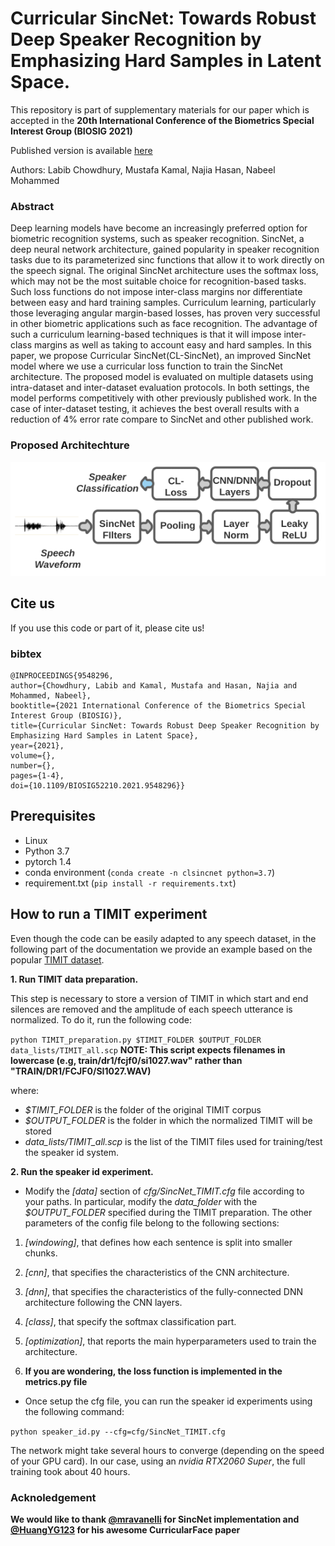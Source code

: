 # Curricular SincNet: Towards Robust Deep Speaker Recognition by Emphasizing Hard Samples in Latent Space.
This repository is part of supplementary materials for our paper which is accepted in the **20th International Conference of the Biometrics Special Interest Group (BIOSIG 2021)**

Published version is available [here](https://ieeexplore.ieee.org/document/9548296)

Authors: Labib Chowdhury, Mustafa Kamal, Najia Hasan, Nabeel Mohammed

### Abstract
Deep learning models have become an increasingly preferred option for biometric recognition systems, such as speaker recognition. SincNet, a deep neural network architecture, gained popularity in speaker recognition tasks due to its parameterized sinc functions that allow it to work directly on the speech signal. The original SincNet architecture uses the softmax loss, which may not be the most suitable choice for recognition-based tasks. Such loss functions do not impose inter-class margins nor differentiate between easy and hard training samples. Curriculum learning, particularly those leveraging angular margin-based losses, has proven very successful in other biometric applications such as face recognition. The advantage of such a curriculum learning-based techniques is that it will impose inter-class margins as well as taking to account easy and hard samples.  In this paper, we propose Curricular SincNet(CL-SincNet), an improved SincNet model where we use a curricular loss function to train the SincNet architecture. The proposed model is evaluated on multiple datasets using intra-dataset and inter-dataset evaluation protocols. In both settings, the model performs competitively with other previously published work. In the case of inter-dataset testing, it achieves the best overall results with a reduction of  4\% error rate compare to SincNet and other published work.



### Proposed Architechture
![](network.png "CL SincNet")

## Cite us
If you use this code or part of it, please cite us!
### bibtex
```
@INPROCEEDINGS{9548296,  
author={Chowdhury, Labib and Kamal, Mustafa and Hasan, Najia and Mohammed, Nabeel},  
booktitle={2021 International Conference of the Biometrics Special Interest Group (BIOSIG)},   
title={Curricular SincNet: Towards Robust Deep Speaker Recognition by Emphasizing Hard Samples in Latent Space},
year={2021},
volume={},  
number={},  
pages={1-4},  
doi={10.1109/BIOSIG52210.2021.9548296}}

```
## Prerequisites
- Linux
- Python 3.7
- pytorch 1.4
- conda environment (``` conda create -n clsincnet python=3.7 ```)
- requirement.txt (``` pip install -r requirements.txt ```)

## How to run a TIMIT experiment
Even though the code can be easily adapted to any speech dataset, in the following part of the documentation we provide an example based on the popular [TIMIT dataset](https://catalog.ldc.upenn.edu/LDC93S1).

**1. Run TIMIT data preparation.**

This step is necessary to store a version of TIMIT in which start and end silences are removed and the amplitude of each speech utterance is normalized. To do it, run the following code:

``
python TIMIT_preparation.py $TIMIT_FOLDER $OUTPUT_FOLDER data_lists/TIMIT_all.scp
``
**NOTE: This script expects filenames in lowercase (e.g, train/dr1/fcjf0/si1027.wav" rather than "TRAIN/DR1/FCJF0/SI1027.WAV)**

where:
- *$TIMIT_FOLDER* is the folder of the original TIMIT corpus
- *$OUTPUT_FOLDER* is the folder in which the normalized TIMIT will be stored
- *data_lists/TIMIT_all.scp* is the list of the TIMIT files used for training/test the speaker id system.

**2. Run the speaker id experiment.**

- Modify the *[data]* section of *cfg/SincNet_TIMIT.cfg* file according to your paths. In particular, modify the *data_folder* with the *$OUTPUT_FOLDER* specified during the TIMIT preparation. The other parameters of the config file belong to the following sections:
 1. *[windowing]*, that defines how each sentence is split into smaller chunks.
 2. *[cnn]*,  that specifies the characteristics of the CNN architecture.
 3. *[dnn]*,  that specifies the characteristics of the fully-connected DNN architecture following the CNN layers.
 4. *[class]*, that specify the softmax classification part.
 5. *[optimization]*, that reports the main hyperparameters used to train the architecture.

 6. **If you are wondering, the loss function is implemented in the metrics.py file**

- Once setup the cfg file, you can run the speaker id experiments using the following command:

``
python speaker_id.py --cfg=cfg/SincNet_TIMIT.cfg
``

The network might take several hours to converge (depending on the speed of your GPU card). In our case, using an *nvidia RTX2060 Super*, the full training took about 40 hours. 


### Acknoledgement
**We would like to thank [@mravanelli](https://github.com/mravanelli/SincNet) for SincNet implementation and [@HuangYG123](https://github.com/HuangYG123) for his awesome CurricularFace paper**
